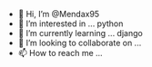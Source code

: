- 👋 Hi, I’m @Mendax95
- 👀 I’m interested in ... python 
- 🌱 I’m currently learning ... django
- 💞️ I’m looking to collaborate on ...
- 📫 How to reach me ...

<!---
Mendax95/Mendax95 is a ✨ special ✨ repository because its `README.md` (this file) appears on your GitHub profile.
You can click the Preview link to take a look at your changes.
--->
